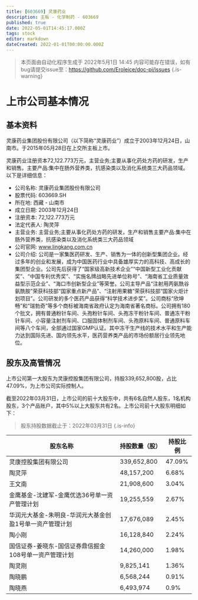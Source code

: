 ```yaml
---
title: [603669] 灵康药业
description: 主板 - 化学制药 - 603669
published: true
date: 2022-05-01T14:45:17.000Z
tags: stock
editor: markdown
dateCreated: 2022-01-01T00:00:00.000Z
---
```


> 本页面由自动化程序生成于 2022年5月1日 14:45
> 内容可能存在错误，如有bug请提交issue至：https://github.com/Eroleice/doc-pi/issues
{.is-warning}

# 上市公司基本情况

## 基本资料

灵康药业集团股份有限公司（以下简称“灵康药业”）成立于2003年12月24日，山南市。于2015年05月28日在上交所主板上市。

灵康药业注册资本72,122.773万元，主营业务;主要从事化药处方药的研发，生产和销售。主要产品:集中在肠外营养类，抗感染类以及消化系统类三大药品领域。以下是详细信息：

- 公司名称: 灵康药业集团股份有限公司
- 股票代码: 603669.SH
- 所在地: 西藏 - 山南市
- 成立日期: 2003年12月24日
- 注册资本: 72,122.773万元
- 法定代表人: 陶灵萍
- 主营业务: 主营业务;主要从事化药处方药的研发，生产和销售主要产品:集中在肠外营养类，抗感染类以及消化系统类三大药品领域
- 公司官网: www.lingkang.com.cn
- 公司介绍: 公司是一家集医药研发、生产、销售为一体的创新型集团企业。经过多年的创业和发展，成为中国医药行业中具备雄厚实力的高科技、高成长的集团型企业。公司先后获得了“国家级高新技术企业”“中国新型工业化贡献奖”、“中国专利优秀奖”、“实施名牌战略先进单位称号”、“海南省工业质量效益型示范企业”、“海口市创新型企业”等荣誉。公司主导产品“注射用丙氨酰谷氨酰胺”荣获科技部“国家重点新产品”、“注射用果糖”荣获科技部“国家火炬计划项目”。公司研发的多个医药产品获得“科学技术进步奖”。公司商标“欣坤畅”和“瑞勃奇”等多个商标被海南省政府认定为海南省著名商标。公司拥有180个批文，拥有普通粉针车间、头孢粉针车间、头孢冻干粉针车间、普通冻干粉针车间、小容量注射剂车间、口服固体制剂车间、头孢原料车间、普通原料车间等八个车间，全部通过国家GMP认证。其中冻干生产线的技术水平和生产能力达到国际先进、国内领先水平，医药营养类产品的市场份额居行业领先地位。


## 股东及高管情况

上市公司第一大股东为灵康控股集团有限公司，持股339,652,800股，占比47.09%，为上市公司实际控制人。

截至2022年03月31日，上市公司的前十大股东中，共有6名自然人股东，1名机构股东，3个产品账户，其中5%以上大股东共有2名。上市公司前十大股东明细如下：

> 股东持股数据截止于：2022年03月31日
{.is-info}

| 股东名称 | 持股数量（股） | 持股比例 |
| --- | --- | --- |
| 灵康控股集团有限公司 | 339,652,800 | 47.09% |
| 陶灵萍 | 48,157,200 | 6.68% |
| 王文南 | 21,908,600 | 3.04% |
| 金鹰基金-沈建军-金鹰优选36号单一资产管理计划 | 19,255,559 | 2.67% |
| 华润元大基金-朱明良-华润元大基金创盈1号单一资产管理计划 | 17,676,089 | 2.45% |
| 陶小刚 | 16,128,840 | 2.24% |
| 国信证券-姜晓东-国信证券鼎信掘金108号单一资产管理计划 | 14,260,000 | 1.98% |
| 陶灵刚 | 9,825,141 | 1.36% |
| 陶晓鹏 | 6,568,244 | 0.91% |
| 陶晓燕 | 6,493,974 | 0.9% |




